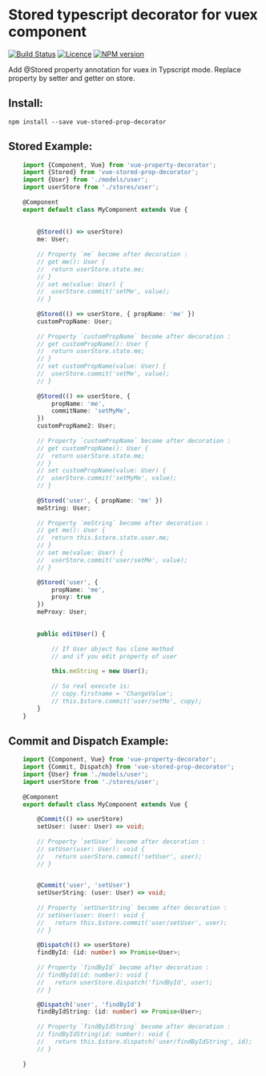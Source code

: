 # Stored typescript decorator for vuex component 

[![Build Status](https://travis-ci.org/GollumJS/vue-stored-prop-decorator.svg?branch=master)](https://travis-ci.org/GollumJS/vue-stored-prop-decorator)
[![Licence](https://img.shields.io/npm/l/vue-stored-prop-decorator.svg?colorB=4B9081)](https://github.com/GollumJS/vue-stored-prop-decorator/blob/master/LICENSE)
[![NPM version](https://img.shields.io/npm/v/vue-stored-prop-decorator.svg)](https://www.npmjs.com/package/vue-stored-prop-decorator)

Add @Stored property annotation for vuex in Typscript mode.
Replace property by setter and getter on store.

## Install:

```
npm install --save vue-stored-prop-decorator
```

## Stored Example:

```typescript
	import {Component, Vue} from 'vue-property-decorator';
	import {Stored} from 'vue-stored-prop-decorator';
	import {User} from './models/user';
	import userStore from './stores/user';
	
	@Component
	export default class MyComponent extends Vue {
		
		
		@Stored(() => userStore)
		me: User;
		
		// Property `me` become after decoration : 
		// get me(): User {
		// 	return userStore.state.me;	
		// }
		// set me(value: User) {
		// 	userStore.commit('setMe', value);	
		// }
		
		@Stored(() => userStore, { propName: 'me' })
		customPropName: User;
		
		// Property `customPropName` become after decoration : 
		// get customPropName(): User {
		// 	return userStore.state.me;	
		// }
		// set customPropName(value: User) {
		// 	userStore.commit('setMe', value);	
		// }
		
		@Stored(() => userStore, {
			propName: 'me',
			commitName: 'setMyMe',
		})
		customPropName2: User;
		
		// Property `customPropName` become after decoration : 
		// get customPropName(): User {
		// 	return userStore.state.me;	
		// }
		// set customPropName(value: User) {
		// 	userStore.commit('setMyMe', value);	
		// }
		
		@Stored('user', { propName: 'me' })
		meString: User;
		
		// Property `meString` become after decoration : 
		// get me(): User {
		// 	return this.$store.state.user.me;	
		// }
		// set me(value: User) {
		// 	userStore.commit('user/setMe', value);	
		// }

		@Stored('user', {
			propName: 'me',
			proxy: true
		})
		meProxy: User;

		
		public editUser() {
			
			// If User object has clone method 
			// and if you edit property of user
			 
			this.meString = new User();
			
			// So real execute is:
			// copy.firstname = 'ChangeValue';
			// this.$store.commit('user/setMe', copy);
		}
	}

```

## Commit and Dispatch Example:

```typescript
	import {Component, Vue} from 'vue-property-decorator';
	import {Commit, Dispatch} from 'vue-stored-prop-decorator';
	import {User} from './models/user';
	import userStore from './stores/user';
	
	@Component
	export default class MyComponent extends Vue {
		
		@Commit(() => userStore)
		setUser: (user: User) => void;
		
		// Property `setUser` become after decoration :
		// setUser(user: User): void {
		//	 return userStore.commit('setUser', user);
		// }


		@Commit('user', 'setUser')
		setUserString: (user: User) => void;
		
		// Property `setUserString` become after decoration :
		// setUser(user: User): void {
		//	 return this.$store.commit('user/setUser', user);
		// }
		
		@Dispatch(() => userStore)
		findById: (id: number) => Promise<User>;
		
		// Property `findById` become after decoration :
		// findById(id: number): void {
		//	 return userStore.dispatch('findById', user);
		// }

		@Dispatch('user', 'findById')
		findByIdString: (id: number) => Promise<User>;
		
		// Property `findByIdString` become after decoration :
		// findByIdString(id: number): void {
		//	 return this.$store.dispatch('user/findByIdString', id);
		// }
		
	}
```

